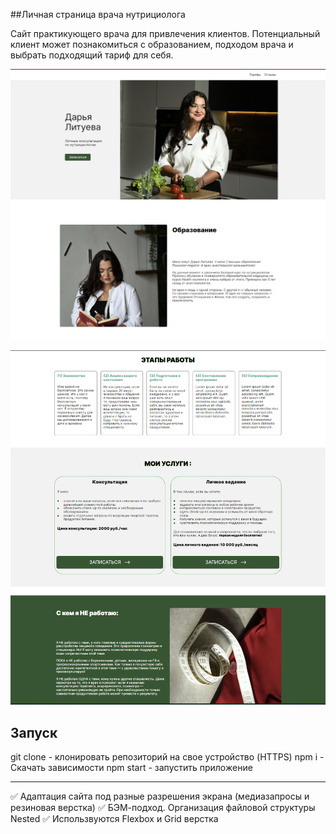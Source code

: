 ##Личная страница врача нутрициолога

Сайт практикующего врача для привлечения клиентов. Потенциальный клиент может познакомиться с образованием, подходом врача и выбрать подходящий тариф для себя.

![Image](https://github.com/AlenaNikitiina/nutritiology/raw/main/nutri.png)

![Image](https://github.com/AlenaNikitiina/nutritiology/raw/main/nutrition.png)


## Запуск

git clone  - клонировать репозиторий на свое устройство (HTTPS)
npm i - Скачать зависимости
npm start - запустить приложение

___

✅ Адаптация сайта под разные разрешения экрана (медиазапросы и резиновая верстка)
✅ БЭМ-подход. Организация файловой структуры Nested
✅ Использвуются Flexbox и Grid верстка

